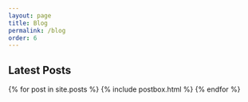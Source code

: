 ```yaml
---
layout: page
title: Blog
permalink: /blog
order: 6
---
```

## Latest Posts
<div class="row masonry-grid">
  {% for post in site.posts %}
    {% include postbox.html %}          
  {% endfor %}
</div>

